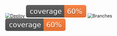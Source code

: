 [![Deploy](https://github.com/if418034/sitodo/actions/workflows/dpl.yml/badge.svg)](https://github.com/if418034/sitodo/actions/workflows/dpl.yml)
![Coverage](.github/badges/jacoco.svg)
![Branches](.github/badges/branches.svg)
[![Coverage](.github/badges/jacoco.svg)](https://github.com/if418034/sitodo/actions/workflows/build.yml)